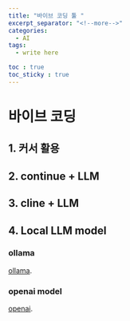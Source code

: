 ```yaml
---
title: "바이브 코딩 툴 "
excerpt_separator: "<!--more-->"
categories:
  - AI
tags:
  - write here

toc : true
toc_sticky : true
---
```


# 바이브 코딩

## 1. 커서 활용

## 2. continue + LLM

## 3. cline + LLM

## 4. Local LLM model
### ollama
[ollama](https://ollama.com/).   

### openai model 
[openai](https://openai.com/ko-KR/index/introducing-gpt-oss/).   
